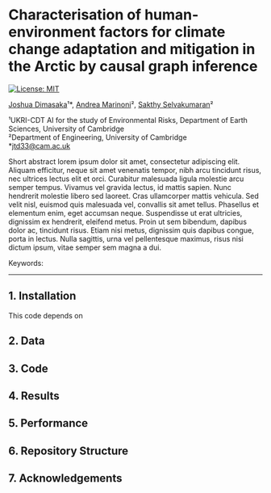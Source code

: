 # **Characterisation of human-environment factors for climate change adaptation and mitigation in the Arctic by causal graph inference**

[![License: MIT](https://img.shields.io/badge/License-MIT-blue.svg)](https://opensource.org/licenses/MIT) <!-- (insert zenodo doi) -->

[Joshua Dimasaka](https://www.joshuadimasaka.com/)¹*, [Andrea Marinoni](https://www.andreamarinoni.com/)², [Sakthy Selvakumaran](https://newn.cam.ac.uk/person/sakthy-selvakumaran/)²

¹UKRI-CDT AI for the study of Environmental Risks, Department of Earth Sciences, University of Cambridge\
²Department of Engineering, University of Cambridge\
*[jtd33@cam.ac.uk](mailto:jtd33@cam.ac.uk)

Short abstract lorem ipsum dolor sit amet, consectetur adipiscing elit. Aliquam efficitur, neque sit amet venenatis tempor, nibh arcu tincidunt risus, nec ultrices lectus elit et orci. Curabitur malesuada ligula molestie arcu semper tempus. Vivamus vel gravida lectus, id mattis sapien. Nunc hendrerit molestie libero sed laoreet. Cras ullamcorper mattis vehicula. Sed velit nisl, euismod quis malesuada vel, convallis sit amet tellus. Phasellus et elementum enim, eget accumsan neque. Suspendisse ut erat ultricies, dignissim ex hendrerit, eleifend metus. Proin ut sem bibendum, dapibus dolor ac, tincidunt risus. Etiam nisi metus, dignissim quis dapibus congue, porta in lectus. Nulla sagittis, urna vel pellentesque maximus, risus nisi dictum ipsum, vitae semper sem magna a dui.

Keywords: 

---

## **1. Installation**
This code depends on

## **2. Data**

## **3. Code**

## **4. Results**

## **5. Performance**

## **6. Repository Structure**

## **7. Acknowledgements**
